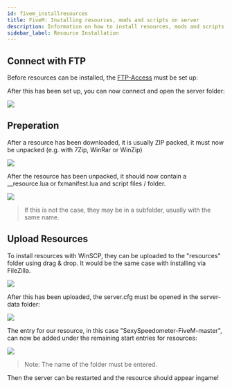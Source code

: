 ```yaml
---
id: fivem_installresources
title: FiveM: Installing resources, mods and scripts on server
description: Information on how to install resources, mods and scripts on your FiveM server from ZAP-Hosting - ZAP-Hosting.com documentation
sidebar_label: Resource Installation
---
```


## Connect with FTP

Before resources can be installed, the [FTP-Access](gameserver_ftpaccess.md) must be set up:


After this has been set up, you can now connect and open the server folder:

![](https://screensaver01.zap-hosting.com/index.php/s/J36oAHxKrXGnDNA/preview)


## Preperation

After a resource has been downloaded, it is usually ZIP packed, it must now be unpacked (e.g. with 7Zip, WinRar or WinZip)

![](https://screensaver01.zap-hosting.com/index.php/s/g3bgxkFRoLaBxMq/preview)

After the resource has been unpacked, it should now contain a __resource.lua or fxmanifest.lua and script files / folder.

![](https://screensaver01.zap-hosting.com/index.php/s/pFaCn2P6mqZSnYR/preview)

> If this is not the case, they may be in a subfolder, usually with the same name.

## Upload Resources

To install resources with WinSCP, they can be uploaded to the "resources" folder using drag & drop.
It would be the same case with installing via FileZilla. 

![](https://screensaver01.zap-hosting.com/index.php/s/aW979ecDQ92x22s/preview)

After this has been uploaded, the server.cfg must be opened in the server-data folder:

![](https://screensaver01.zap-hosting.com/index.php/s/YrmNTBbYX2etH3w/preview)

The entry for our resource, in this case "SexySpeedometer-FiveM-master", can now be added under the remaining start entries for resources:

![](https://screensaver01.zap-hosting.com/index.php/s/YiRkFSoENqjSLHY/preview)

> Note: The name of the folder must be entered.

Then the server can be restarted and the resource should appear ingame!
